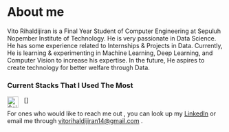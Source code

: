 # About me
Vito Rihaldijiran is a Final Year Student of Computer Engineering at Sepuluh Nopember Institute of Technology. He is very passionate in Data Science. He has some experience related to Internships & Projects in Data. Currently, He is learning & experimenting in Machine Learning, Deep Learning, and Computer Vision to increase his expertise. In the future, He aspires to create technology for better welfare through Data.

### Current Stacks That I Used The Most
[<img align="left" alt="Scikit-learn" width="26px" src="https://upload.wikimedia.org/wikipedia/commons/thumb/0/05/Scikit_learn_logo_small.svg/1200px-Scikit_learn_logo_small.svg.png" style="padding-right:10px;" />]

For ones who would like to reach me out , you can look up my [LinkedIn] or email me through vitorihaldijiran14@gmail.com .

[LinkedIn]: https://www.linkedin.com/in/vito-rihaldijiran/
